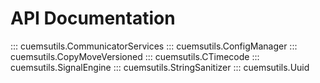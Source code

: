 # API Documentation

::: cuemsutils.CommunicatorServices
::: cuemsutils.ConfigManager
::: cuemsutils.CopyMoveVersioned
::: cuemsutils.CTimecode
::: cuemsutils.SignalEngine
::: cuemsutils.StringSanitizer
::: cuemsutils.Uuid
